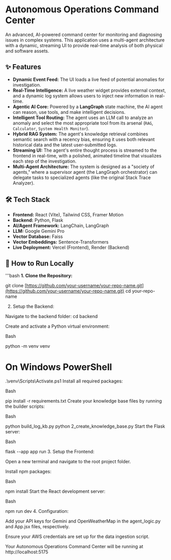 # Autonomous Operations Command Center

An advanced, AI-powered command center for monitoring and diagnosing issues in complex systems. This application uses a multi-agent architecture with a dynamic, streaming UI to provide real-time analysis of both physical and software assets.


## ✨ Features

- **Dynamic Event Feed:** The UI loads a live feed of potential anomalies for investigation.
- **Real-Time Intelligence:** A live weather widget provides external context, and a dynamic log system allows users to inject new information in real-time.
- **Agentic AI Core:** Powered by a **LangGraph** state machine, the AI agent can reason, use tools, and make intelligent decisions.
- **Intelligent Tool Routing:** The agent uses an LLM call to analyze an anomaly and select the most appropriate tool from its arsenal (`RAG`, `Calculator`, `System Health Monitor`).
- **Hybrid RAG System:** The agent's knowledge retrieval combines semantic search with a recency bias, ensuring it uses both relevant historical data and the latest user-submitted logs.
- **Streaming UI:** The agent's entire thought process is streamed to the frontend in real-time, with a polished, animated timeline that visualizes each step of the investigation.
- **Multi-Agent Architecture:** The system is designed as a "society of agents," where a supervisor agent (the LangGraph orchestrator) can delegate tasks to specialized agents (like the original Stack Trace Analyzer).

## 🛠️ Tech Stack

- **Frontend:** React (Vite), Tailwind CSS, Framer Motion
- **Backend:** Python, Flask
- **AI/Agent Framework:** LangChain, LangGraph
- **LLM:** Google Gemini Pro
- **Vector Database:** Faiss
- **Vector Embeddings:** Sentence-Transformers
- **Live Deployment:** Vercel (Frontend), Render (Backend)

## 🚀 How to Run Locally
'''bash
**1. Clone the Repository:**

git clone [https://github.com/your-username/your-repo-name.git](https://github.com/your-username/your-repo-name.git)
cd your-repo-name

2. Setup the Backend:

Navigate to the backend folder: cd backend

Create and activate a Python virtual environment:

Bash

python -m venv venv
# On Windows PowerShell
.\venv\Scripts\Activate.ps1
Install all required packages:

Bash

pip install -r requirements.txt
Create your knowledge base files by running the builder scripts:

Bash

python build_log_kb.py
python 2_create_knowledge_base.py
Start the Flask server:

Bash

flask --app app run
3. Setup the Frontend:

Open a new terminal and navigate to the root project folder.

Install npm packages:

Bash

npm install
Start the React development server:

Bash

npm run dev
4. Configuration:

Add your API keys for Gemini and OpenWeatherMap in the agent_logic.py and App.jsx files, respectively.

Ensure your AWS credentials are set up for the data ingestion script.

Your Autonomous Operations Command Center will be running at http://localhost:5175
